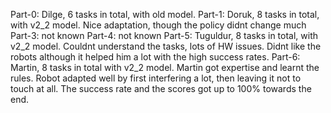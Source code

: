 Part-0: Dilge, 6 tasks in total, with old model.
Part-1: Doruk, 8 tasks in total, with v2_2 model. Nice adaptation, though the policy didnt change much
Part-3: not known
Part-4: not known
Part-5: Tuguldur, 8 tasks in total, with v2_2 model. Couldnt understand the tasks, lots of HW issues. Didnt like the robots although it helped him a lot with the high success rates.
Part-6: Martin, 8 tasks in total with v2_2 model. Martin got expertise and learnt the rules. Robot adapted well by first interfering a lot, then leaving it not to touch at all. The success rate and the scores got up to 100% towards the end.
